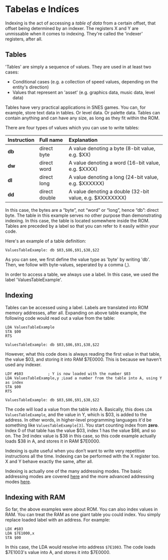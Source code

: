 # Tabelas e Indíces

Indexing is the act of accessing a _table of data_ from a certain offset, that offset being determined by an indexer. The registers X and Y are unmissable when it comes to indexing. They're called the 'indexer' registers, after all.

## Tables

'Tables' are simply a sequence of values. They are used in at least two cases:

* Conditional cases \(e.g. a collection of speed values, depending on the entity's direction\)
* Values that represent an 'asset' \(e.g. graphics data, music data, level data\)

Tables have very practical applications in SNES games. You can, for example, store text data in tables. Or level data. Or palette data. Tables can contain anything and can have any size, as long as they fit within the ROM.

There are four types of values which you can use to write tables:

| Instruction | Full name | Explanation |
| :--- | :--- | :--- |
| **db** | direct byte | A value denoting a byte \(8-bit value, e.g. $XX\) |
| **dw** | direct word | A value denoting a word \(16-bit value, e.g. $XXXX\) |
| **dl** | direct long | A value denoting a long \(24-bit value, e.g. $XXXXXX\) |
| **dd** | direct double | A value denoting a double \(32-bit value, e.g. $XXXXXXXX\) |

In this case, the bytes are a “byte”, not “word” or “long”, hence “db”: direct byte. The table in this example serves no other purpose than demonstrating indexing. In this case, the table is located somewhere inside the ROM. Tables are preceded by a label so that you can refer to it easily within your code.

Here's an example of a table definition:

```text
ValuesTableExample: db $03,$86,$91,$38,$22
```

As you can see, we first define the value type as 'byte' by writing 'db'. Then, we follow with byte-values, seperated by a comma \(,\).

In order to access a table, we always use a label. In this case, we used the label 'ValuesTableExample'.

## Indexing

Tables can be accessed using a label. Labels are translated into ROM memory addresses, after all. Expanding on above table example, the following code would read out a value from the table:

```text
LDA ValuesTableExample
STA $00
RTS

ValuesTableExample: db $03,$86,$91,$38,$22
```

However, what this code does is always reading the first value in that table, the value $03, and storing it into RAM $7E0000. This is because we haven't used any indexer.

```text
LDY #$03           ; Y is now loaded with the number $03
LDA ValuesTableExample,y ;Load a number from the table into A, using Y as index
STA $00
RTS

ValuesTableExample: db $03,$86,$91,$38,$22
```

The code will load a value from the table into A. Basically, this does `LDA ValuesTableExample`, and the value in Y, which is $03, is added to the address. In other words, in higher-level programming languages it'd be something like `ValuesTableExample[3]`. You start counting index from **zero**. Index 0 of that table has the value $03, index 1 has the value $86, and so on. The 3rd index value is $38 in this case, so this code example actually loads $38 in A, and stores it in RAM $7E0000.

Indexing is quite useful when you don’t want to write very repetitive instructions all the time. Indexing can be performed with the X register too. X and Y behave exactly the same, after all.

Indexing is actually one of the many addressing modes. The basic addressing modes are covered [here](../the-basics/addressing.md) and the more advanced addressing modes [here](../deep-dives/addressing.md).

## Indexing with RAM

So far, the above examples were about ROM. You can also index values in RAM. You can treat the RAM as one giant table you could index. You simply replace loaded label with an address. For example:

```text
LDX #$03
LDA $7E1000,x
STA $00
```

In this case, the LDA would resolve into address `$7E1003`. The code loads $7E1003's value into A, and stores it into $7E0000.

